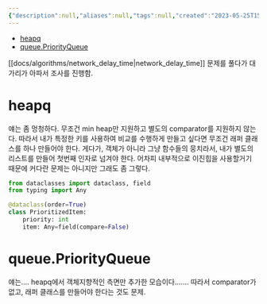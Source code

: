 ```yaml
---
{"description":null,"aliases":null,"tags":null,"created":"2023-05-25T15:10:01","updated":"2023-07-15T21:33:03","title":"priority queue - python","dg-publish":true,"permalink":"/docs/priority queue - python/","dgPassFrontmatter":true}
---
```


- [heapq](https://docs.python.org/3/library/heapq.html#module-heapq)
- [queue.PriorityQueue](https://docs.python.org/3/library/queue.html#queue.PriorityQueue)

[[docs/algorithms/network_delay_time\|network_delay_time]] 문제를 풀다가 대가리가 아파서 조사를 진행함.

# heapq

얘는 좀 멍청하다. 무조건 min heap만 지원하고 별도의 comparator를 지원하지 않는다. 따라서 내가 특정한 키를 사용하여 비교를 수행하게 만들고 싶다면 무조건 래퍼 클래스를 하나 만들어야 한다. 게다가, 객체가 아니라 그냥 함수들의 뭉치라서, 내가 별도의 리스트를 만들어 첫번째 인자로 넘겨야 한다. 어차피 내부적으로 이진힙을 사용할거기 때문에 커다란 문제는 아니지만 그래도 좀 그렇다.

```python
from dataclasses import dataclass, field
from typing import Any

@dataclass(order=True)
class PrioritizedItem:
    priority: int
    item: Any=field(compare=False)
```

# queue.PriorityQueue

얘는.... heapq에서 객체지향적인 측면만 추가한 모습이다....... 따라서 comparator가 없고, 래퍼 클래스를 만들어야 한다는 것도 문제.
